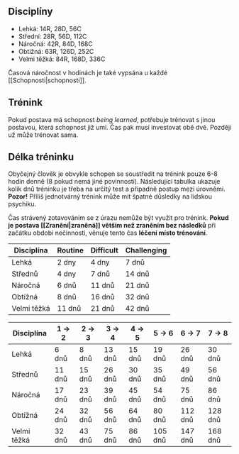 ## Disciplíny
- Lehká: 14R, 28D, 56C
- Střední: 28R, 56D, 112C
- Náročná: 42R, 84D, 168C
- Obtížná: 63R, 126D, 252C
- Velmi těžká: 84R, 168D, 336C

Časová náročnost v hodinách je také vypsána u každé [[Schopnosti|schopnosti]].

## Trénink
Pokud postava má schopnost *being learned*, potřebuje trénovat s jinou postavou, která schopnost již umí. Čas pak musí investovat obě dvě. Později už může trénovat sama.

## Délka tréninku
Obyčejný člověk je obvykle schopen se soustředit na trénink pouze 6-8 hodin denně (8 pokud nemá jiné povinnosti). Následující tabulka ukazuje kolik dnů tréninku je třeba na určitý test a případně postup mezi úrovněmi. **Pozor!** Příliš jednotvárný trénink může mít špatné důsledky na lidskou psychiku. 

Čas strávený zotavováním se z úrazu nemůže být využit pro trénink. **Pokud je postava [[Zranění|zraněná]] větším než zraněním bez následků** při začátku období nečinnosti, věnuje tento čas **léčení místo trénování**.

| Disciplína  | Routine | Difficult | Challenging |
| ----------- | ------- | --------- | ----------- |
| Lehká       | 2 dny   | 4 dny     | 7 dnů       |
| Střednů     | 4 dny   | 7 dnů     | 14 dnů      |
| Náročná     | 6 dnů   | 11 dnů    | 21 dnů      |
| Obtížná     | 8 dnů   | 16 dnů    | 32 dnů      |
| Velmi těžká | 11 dnů  | 21 dnů    | 42 dnů      |

| Disciplína  | 1 -> 2 | 2 -> 3 | 3 -> 4 | 4 -> 5 | 5 -> 6  | 6 -> 7  | 7 -> 8  |
| ----------- | ------ | ------ | ------ | ------ | ------- | ------- | ------- |
| Lehká       | 6 dnů  | 8 dnů  | 13 dnů | 15 dnů | 19 dnů  | 26 dnů  | 30 dnů  |
| Střednů     | 11 dnů | 15 dnů | 26 dnů | 30 dnů | 35 dnů  | 49 dnů  | 56 dnů  |
| Náročná     | 17 dnů | 23 dnů | 39 dnů | 45 dnů | 54 dnů  | 75 dnů  | 86 dnů  |
| Obtížná     | 24 dnů | 32 dnů | 56 dnů | 64 dnů | 80 dnů  | 112 dnů | 128 dnů |
| Velmi těžká | 32 dnů | 43 dnů | 75 dnů | 86 dnů | 105 dnů | 147 dnů | 168 dnů |
